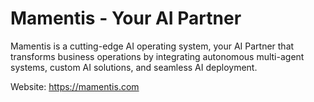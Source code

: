# Mamentis - Your AI Partner

Mamentis is a cutting-edge AI operating system, your AI Partner that transforms business operations by integrating autonomous multi-agent systems, custom AI solutions, and seamless AI deployment. ​

Website: https://mamentis.com
